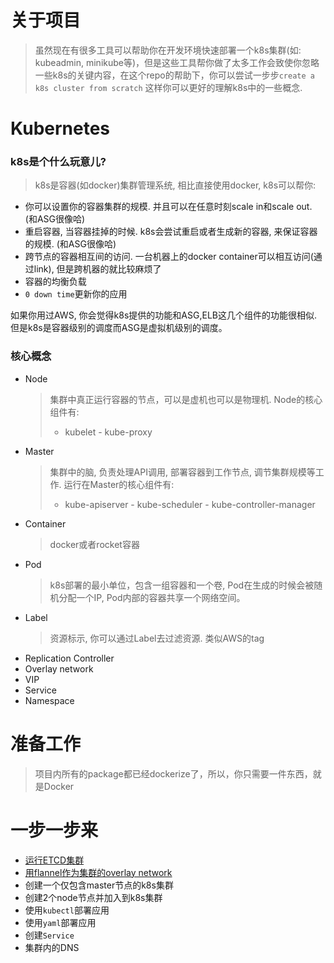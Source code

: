# 关于项目
> 虽然现在有很多工具可以帮助你在开发环境快速部署一个k8s集群(如: kubeadmin, minikube等)，但是这些工具帮你做了太多工作会致使你忽略一些k8s的关键内容，在这个repo的帮助下，你可以尝试一步步`create a k8s cluster from scratch`
> 这样你可以更好的理解k8s中的一些概念.

# Kubernetes
### k8s是个什么玩意儿?
> k8s是容器(如docker)集群管理系统, 相比直接使用docker, k8s可以帮你:
- 你可以设置你的容器集群的规模. 并且可以在任意时刻scale in和scale out. (和ASG很像哈)
- 重启容器, 当容器挂掉的时候. k8s会尝试重启或者生成新的容器, 来保证容器的规模. (和ASG很像哈)
- 跨节点的容器相互间的访问. 一台机器上的docker container可以相互访问(通过link), 但是跨机器的就比较麻烦了
- 容器的均衡负载
- `0 down time`更新你的应用

如果你用过AWS, 你会觉得k8s提供的功能和ASG,ELB这几个组件的功能很相似. 但是k8s是容器级别的调度而ASG是虚拟机级别的调度。

### 核心概念
- Node
    > 集群中真正运行容器的节点，可以是虚机也可以是物理机. Node的核心组件有:
    > - kubelet
      - kube-proxy
- Master
    > 集群中的脑, 负责处理API调用, 部署容器到工作节点, 调节集群规模等工作. 运行在Master的核心组件有:
    > - kube-apiserver
      - kube-scheduler
      - kube-controller-manager
- Container
    > docker或者rocket容器 
- Pod
    > k8s部署的最小单位，包含一组容器和一个卷, Pod在生成的时候会被随机分配一个IP, Pod内部的容器共享一个网络空间。
- Label
    > 资源标示, 你可以通过Label去过滤资源. 类似AWS的tag
- Replication Controller
- Overlay network
- VIP
- Service
- Namespace

# 准备工作
> 项目内所有的package都已经dockerize了，所以，你只需要一件东西，就是Docker

# 一步一步来
 - [运行ETCD集群](https://github.com/YummyCookhouse/kubernetes/blob/master/etcd/README.md)
 - [用flannel作为集群的overlay network](https://github.com/YummyCookhouse/kubernetes/blob/master/flannel/README.md)
 - 创建一个仅包含master节点的k8s集群
 - 创建2个node节点并加入到k8s集群
 - 使用`kubectl`部署应用
 - 使用`yaml`部署应用
 - 创建`Service`
 - 集群内的DNS